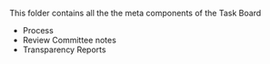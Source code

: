 This folder contains all the the meta components of the Task Board
- Process
- Review Committee notes
- Transparency Reports
